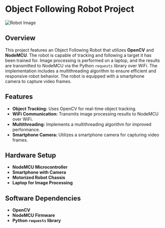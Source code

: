 # Object Following Robot Project

![Robot Image](OFR2.jpg)

## Overview

This project features an Object Following Robot that utilizes **OpenCV** and **NodeMCU**. The robot is capable of tracking and following a target it has been trained for. 
Image processing is performed on a laptop, and the results are transmitted to NodeMCU via the Python `requests` library over WiFi.
The implementation includes a multithreading algorithm to ensure efficient and responsive robot behavior. The robot is equipped with a smartphone camera to capture video frames.

## Features

- **Object Tracking:** Uses OpenCV for real-time object tracking.
- **WiFi Communication:** Transmits image processing results to NodeMCU over WiFi.
- **Multithreading:** Implements a multithreading algorithm for improved performance.
- **Smartphone Camera:** Utilizes a smartphone camera for capturing video frames.

## Hardware Setup

- **NodeMCU Microcontroller**
- **Smartphone with Camera**
- **Motorized Robot Chassis**
- **Laptop for Image Processing**

## Software Dependencies

- **OpenCV**
- **NodeMCU Firmware**
- **Python `requests` library**


